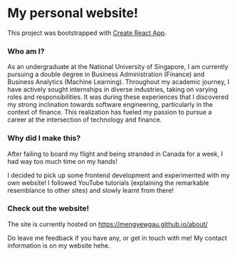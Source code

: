# My personal website!

This project was bootstrapped with [Create React App](https://github.com/facebook/create-react-app).

### Who am I?

As an undergraduate at the National University of Singapore, I am currently pursuing a double degree in Business Administration (Finance) and Business Analytics (Machine Learning). Throughout my academic journey, I have actively sought internships in diverse industries, taking on varying roles and responsibilities. It was during these experiences that I discovered my strong inclination towards software engineering, particularly in the context of finance. This realization has fueled my passion to pursue a career at the intersection of technology and finance.

### Why did I make this?

After failing to board my flight and being stranded in Canada for a week, I had way too much time on my hands!

I decided to pick up some frontend development and experimented with my own website! I followed YouTube tutorials (explaining the remarkable resemblance to other sites) and slowly learnt from there!

### Check out the website!

The site is currently hosted on https://mengyewgau.github.io/about/

Do leave me feedback if you have any, or get in touch with me! My contact information is on my website hehe.
